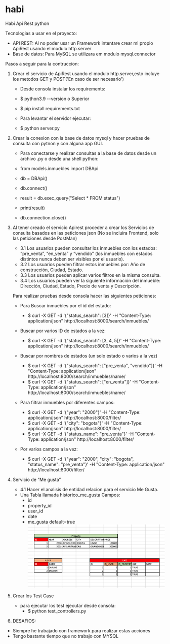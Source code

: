 # habi

Habi Api Rest python

Tecnologias a usar en el proyecto:
- API REST:
    Al no poder usar un Framework intentare crear mi propio ApiRest usando el modulo http.server
- Base de datos:
    Para MySQL se utilizara em modulo mysql.connector

Pasos a seguir para la contruccion:

1. Crear el servicio de ApiRest usando el modulo http.server,esto incluye los metodos GET y POST('En caso de ser necesario')
    - Desde consola instalar los requirements:
     - $ python3.9 --version o Superior
     - $ pip install requirements.txt

    - Para levantar el servidor ejecutar:
     - $ python server.py

2. Crear la conexion con la base de datos mysql y hacer pruebas de consulta con pytnon y con alguna app GUI.
    - Para conectarse y realizar consultas a la base de datos desde un archivo .py o desde una shell python:

     - from models.inmuebles import DBApi

      - db = DBApi()
      - db.connect()
      - result = db.exec_query("Select * FROM status")
      - print(result)
      - db.connection.close()

3. Al tener creado el servicio Apirest proceder a crear los Servicios de consulta basados en las peticiones json (No se incluira Frontend, solo las peticiones desde PostMan)
    - 3.1 Los usuarios pueden consultar los inmuebles con los estados: “pre_venta”, “en_venta” y “vendido” (los inmuebles con estados distintos nunca deben ser visibles por el usuario).
    - 3.2 Los usuarios pueden filtrar estos inmuebles por: Año de construcción, Ciudad, Estado.
    - 3.3 Los usuarios pueden aplicar varios filtros en la misma consulta.
    - 3.4 Los usuarios pueden ver la siguiente información del inmueble: Dirección, Ciudad, Estado, Precio de venta y Descripción.

    Para realizar pruebas desde consola hacer las siguientes peticiones:
    - Para Buscar inmuebles por el id del estado:
      - $ curl -X GET -d '{"status_search": [3]}' -H "Content-Type: application/json" http://localhost:8000/search/inmuebles/

    - Buscar por varios ID de estados a la vez:
      - $ curl -X GET -d '{"status_search": [3, 4, 5]}' -H "Content-Type: application/json" http://localhost:8000/search/inmuebles/

    - Buscar por nombres de estados (un solo estado o varios a la vez)
      - $ curl -X GET -d '{"status_search": ["pre_venta", "vendido"]}' -H "Content-Type: application/json" http://localhost:8000/search/inmuebles/name/
      - $ curl -X GET -d '{"status_search": ["en_venta"]}' -H "Content-Type: application/json" http://localhost:8000/search/inmuebles/name/

    - Para filtrar inmuebles por diferentes campos:
      - $ curl -X GET -d '{"year": "2000"}' -H "Content-Type: application/json" http://localhost:8000/filter/
      - $ curl -X GET -d '{"city": "bogota"}' -H "Content-Type: application/json" http://localhost:8000/filter/
      - $ curl -X GET -d '{"status_name": "pre_venta"}' -H "Content-Type: application/json" http://localhost:8000/filter/

    - Por varios campos a la vez:
      - $ curl -X GET -d '{"year": "2000", "city": "bogota", "status_name": "pre_venta"}' -H "Content-Type: application/json" http://localhost:8000/filter/

4. Servicio de “Me gusta”
    - 4.1 Hacer el analisis de entidad relacion para el servicio Me Gusta.
    - Una Tabla llamada historico_me_gusta
        Campos:
        - id
        - property_id
        - user_id
        - date
        - me_gusta default=true
    ![This is an image](https://github.com/foxcarlos/habi/blob/main/relacion.png)


5. Crear los Test Case
    - para ejecutar los test ejecutar desde consola:
      - $ python test_controllers.py


6. DESAFIOS:
  - Siempre he trabajado con framework para realizar estas acciones
  - Tengo bastante tiempo que no trabajo con MYSQL
